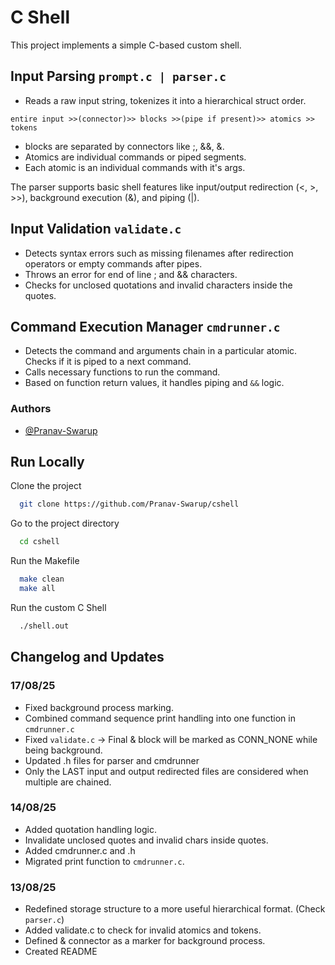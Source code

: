 
# C Shell

This project implements a simple C-based  custom shell. 


## Input Parsing `prompt.c | parser.c`

- Reads a raw input string, tokenizes it into a hierarchical struct order.

`entire input >>(connector)>> blocks >>(pipe if present)>> atomics >> tokens`

- blocks are separated by connectors like ;, &&, &.
- Atomics are individual commands or piped segments.
- Each atomic is an individual commands with it's args.

The parser supports basic shell features like input/output redirection (<, >, >>), background execution (&), and piping (|).

## Input Validation `validate.c`

- Detects syntax errors such as missing filenames after redirection operators or empty commands after pipes.
- Throws an error for end of line ; and && characters.
- Checks for unclosed quotations and invalid characters inside the quotes.

## Command Execution Manager `cmdrunner.c`

- Detects the command and arguments chain in a particular atomic. Checks if it is piped to a next command.
- Calls necessary functions to run the command.
- Based on function return values, it handles piping and `&&` logic. 

### Authors

- [@Pranav-Swarup](https://www.github.com/Pranav-Swarup)
## Run Locally

Clone the project

```bash
  git clone https://github.com/Pranav-Swarup/cshell
```

Go to the project directory

```bash
  cd cshell
```

Run the Makefile

```bash
  make clean
  make all
```

Run the custom C Shell

```bash
  ./shell.out
```


## Changelog and Updates

### 17/08/25

- Fixed background process marking.
- Combined command sequence print handling into one function in `cmdrunner.c`
- Fixed `validate.c` -> Final & block will be marked as CONN_NONE while being background.
- Updated .h files for parser and cmdrunner
- Only the LAST input and output redirected files are considered when multiple are chained.


### 14/08/25

- Added quotation handling logic.
- Invalidate unclosed quotes and invalid chars inside quotes.
- Added cmdrunner.c and .h 
- Migrated print function to `cmdrunner.c`.


### 13/08/25

- Redefined storage structure to a more useful hierarchical format. (Check `parser.c`)
- Added validate.c to check for invalid atomics and tokens.
- Defined & connector as a marker for background process. 
- Created README

